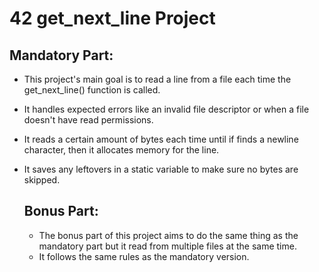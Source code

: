 # 42 get_next_line Project

## Mandatory Part:

- This project's main goal is to read a line from a file each time the get_next_line() function is called.
- It handles expected errors like an invalid file descriptor or when a file doesn't have read permissions.
- It reads a certain amount of bytes each time until if finds a newline character, then it allocates memory for the line.
- It saves any leftovers in a static variable to make sure no bytes are skipped.

  ## Bonus Part:

  - The bonus part of this project aims to do the same thing as the mandatory part but it read from multiple files at the same time.
  - It follows the same rules as the mandatory version.
